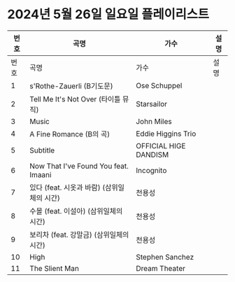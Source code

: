 # 2024년 5월 26일 일요일 플레이리스트

| 번호 | 곡명 | 가수 | 설명 |
|------|------|------|------|
| 번호 | 곡명 | 가수 | 설명 |
| 1 | s'Rothe-Zauerli (B기도문) | Ose Schuppel |  |
| 2 | Tell Me It's Not Over (타이틀 뮤직) | Starsailor |  |
| 3 | Music | John Miles |  |
| 4 | A Fine Romance (B의 곡) | Eddie Higgins Trio |  |
| 5 | Subtitle | OFFICIAL HIGE DANDISM |  |
| 6 | Now That I've Found You feat. Imaani | Incognito |  |
| 7 | 있다 (feat. 시옷과 바람) (삼위일체의 시간) | 천용성 |  |
| 8 | 수몰 (feat. 이설아) (삼위일체의 시간) | 천용성 |  |
| 9 | 보리차 (feat. 강말금) (삼위일체의 시간) | 천용성 |  |
| 10 | High | Stephen Sanchez |  |
| 11 | The Slient Man | Dream Theater |  |
